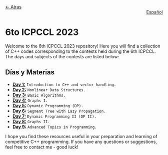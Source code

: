 <div align="left">
  <a href="../README.md">← Atras</a>
</div>
<div align="right">
  <a href="README-es.md">Español</a>
</div>

# 6to ICPCCL 2023
Welcome to the 6th ICPCCL 2023 repository! Here you will find a collection of C++ codes corresponding to the contests held during the 6th ICPCCL. The days and subjects of the contests are listed below:

## Días y Materias

- **[Day 1:](1st%20day/README.md)** `Introduction to C++ and vector handling.`
- **[Day 2:](2nd%20day/README.md)** `Nonlinear Data Structures.`
- **[Day 3:](3rd%20day/README.md)** `Basic Algorithms.`
- **[Day 4:](4th%20day/README.md)** `Graphs I.` 
- **[Day 5:](5th%20day/README.md)** `Dynamic Programming (DP).`
- **[Day 6:](6th%20day/README.md)** `Segment Tree with Lazy Propagation.`
- **[Day 7:](7th%20day/README.md)** `Dynamic Programming II (DP II).`
- **[Day 8:](8th%20day/README.md)** `Graphs II.`
- **[Day 9:](9th%20day/README.md)** `Advanced Topics in Programming.`

I hope you find these resources useful in your preparation and learning of competitive C++ programming. If you have any questions or suggestions, feel free to contact me - good luck!